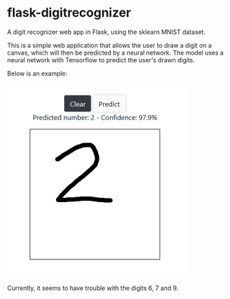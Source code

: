 # flask-digitrecognizer
A digit recognizer web app in Flask, using the sklearn MNIST dataset. 

This is a simple web application that allows the user to draw a digit on a canvas, which will then be predicted by a neural network.
The model uses a neural network with Tensorflow to predict the user's drawn digits.


Below is an example:

![Sample](https://github.com/Adekiii/flask-digitrecognizer/blob/master/sample_1.png)

Currently, it seems to have trouble with the digits 6, 7 and 9.
